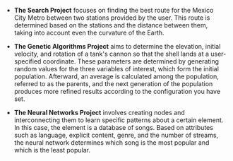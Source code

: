 - **The Search Project** focuses on finding the best route for the Mexico City Metro between two stations provided by the user.
This route is determined based on the stations and the distance between them, taking into account even the curvature of the Earth.

- **The Genetic Algorithms Project** aims to determine the elevation, initial velocity, and rotation of a tank's cannon so that the shell lands
at a user-specified coordinate. These parameters are determined by generating random values for the three variables of interest, which form the initial population.
Afterward, an average is calculated among the population, referred to as the parents, and the next generation of the population produces more refined results
according to the configuration you have set.

- **The Neural Networks Project** involves creating nodes and interconnecting them to learn specific patterns about a certain element. In this case,
the element is a database of songs. Based on attributes such as language, explicit content, genre, and the number of streams, the neural network determines
which song is the most popular and which is the least popular.
